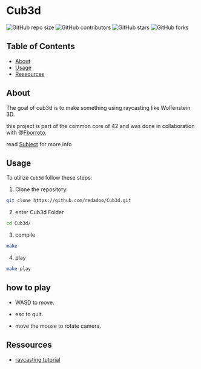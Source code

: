 # Cub3d

![GitHub repo size](https://img.shields.io/github/repo-size/redadoo/Cub3d)
![GitHub contributors](https://img.shields.io/github/contributors/redadoo/Cub3d)
![GitHub stars](https://img.shields.io/github/stars/redadoo/Cub3d?style=social)
![GitHub forks](https://img.shields.io/github/forks/redadoo/Cub3d?style=social)

## Table of Contents

- [About](#about)
- [Usage](#usage)
- [Ressources](#ressources)

## About

The goal of cub3d is to make something using raycasting like Wolfenstein 3D.

this project is part of the common core of 42 and was done in collaboration with @[Fborroto](https://github.com/Fborroto).

read [Subject](https://github.com/redadoo/Cub3d/blob/master/en.subject.pdf) for more info

## Usage

To utilize `Cub3d` follow these steps:

1. Clone the repository:

```bash
git clone https://github.com/redadoo/Cub3d.git
```

2. enter Cub3d Folder
```bash
cd Cub3d/
```

3. compile
```bash
make 
```
4. play
```bash
make play 
```
## how to play

* WASD to move.

* esc to quit.

* move the mouse to rotate camera.


## Ressources

* [raycasting tutorial](https://lodev.org/cgtutor/raycasting.html)
